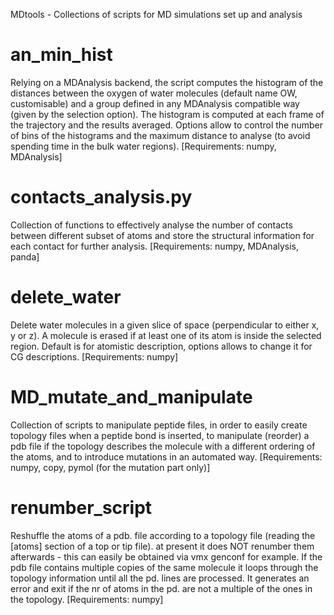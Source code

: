 MDtools - Collections of scripts for MD simulations set up and analysis


# an_min_hist
Relying on a MDAnalysis backend, the script computes the histogram of the distances between the oxygen of water molecules (default name OW, customisable) and a group defined in any MDAnalysis compatible way (given by the selection option). The histogram is computed at each frame of the trajectory and the results averaged. Options allow to control the number of bins of the histograms and the maximum distance to analyse (to avoid spending time in the bulk water regions).
[Requirements: numpy, MDAnalysis]


# contacts_analysis.py
Collection of functions to effectively analyse the number of contacts between different subset of atoms and store the structural information for each contact for further analysis.
[Requirements: numpy, MDAnalysis, panda]


# delete_water
Delete water molecules in a given slice of space (perpendicular to either x, y or z). A molecule is erased if at least one of its atom is inside the selected region. Default is for atomistic description, options allows to change it for CG descriptions. 
[Requirements: numpy]


# MD_mutate_and_manipulate
Collection of scripts to manipulate peptide files, in order to easily create topology files
when a peptide bond is inserted, to manipulate (reorder) a pdb file if the topology
describes the molecule with a different ordering of the atoms, and to introduce mutations
in an automated way.
[Requirements: numpy, copy, pymol (for the mutation part only)]


# renumber_script
Reshuffle the atoms of a pdb. file according to a topology file (reading the [atoms] section of a top or tip file). at present it does NOT renumber them afterwards - this can easily be obtained via vmx genconf for example. If the pdb file contains multiple copies of the same molecule it loops through the topology information until all the pd. lines are processed. It generates an error and exit if the nr of atoms in the pd. are not a multiple of the ones in the topology.
[Requirements: numpy]


